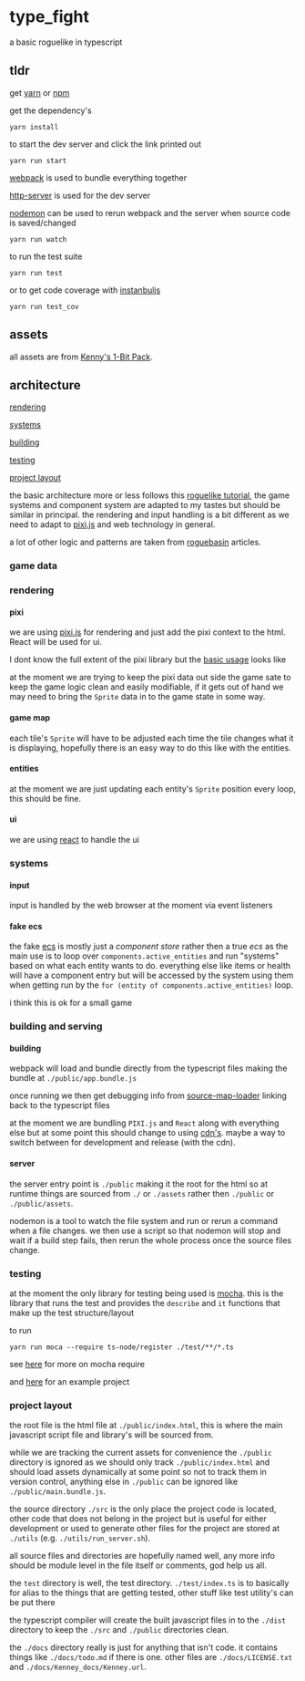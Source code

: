 # type_fight

a basic roguelike in typescript

## tldr

get [yarn](https://classic.yarnpkg.com/en/) or [npm](https://www.npmjs.com/)

get the dependency's

`yarn install`


to start the dev server and click the link printed out

`yarn run start`

[webpack](https://webpack.js.org/) is used to bundle everything together 

[http-server](https://github.com/http-party/http-server#readme) is used for the
dev server

[nodemon](https://nodemon.io/) can be used to rerun webpack and the
server when source code is saved/changed

`yarn run watch`

to run the test suite

`yarn run test`

or to get code coverage with
[instanbuljs](https://github.com/istanbuljs/istanbuljs)

`yarn run test_cov`

## assets

all assets are from [Kenny's 1-Bit Pack](https://kenney.nl/assets/bit-pack).

## architecture

[rendering](#rendering)

[systems](#systems)

[building](#building-and-serving)

[testing](#testing)

[project layout](#project-layout)

the basic architecture more or less follows this
[roguelike tutorial](http://rogueliketutorials.com/),
the game systems and component system are adapted to my tastes but should be
similar in principal. the rendering and input handling is a bit different as we
need to adapt to [pixi.js](https://www.pixijs.com/) and web technology in
general.

a lot of other logic and patterns are taken from
[roguebasin](http://www.roguebasin.com/index.php?title=Main_Page) articles.

### game data

### rendering

#### pixi

we are using [pixi.js](https://www.pixijs.com/) for rendering and just add the
pixi context to the html. React will be used for ui.

I dont know the full extent of the pixi library but the
[basic usage](https://pixijs.io/examples/#/demos-basic/container.js) looks like

at the moment we are trying to keep the pixi data out side the game sate to keep
the game logic clean and easily modifiable, if it gets out of hand we may need
to bring the `Sprite` data in to the game state in some way.

#### game map

each tile's `Sprite` will have to be adjusted each time the tile changes what it
is displaying, hopefully there is an easy way to do this like with the entities.

#### entities

at the moment we are just updating each entity's `Sprite` position every loop,
this should be fine.

#### ui

we are using [react](https://reactjs.org/) to handle the ui

### systems

#### input

input is handled by the web browser at the moment via event listeners

#### fake ecs

the fake [ecs](https://en.wikipedia.org/wiki/Entity_component_system) is mostly
just a _component store_ rather then a true _ecs_ as the main use is to loop
over `components.active_entities` and run "systems" based on what each entity
wants to do. everything else like items or health will have a component entry
but will be accessed by the system using them when getting run by the
`for (entity of components.active_entities)` loop.

i think this is ok for a small game

### building and serving

#### building

webpack will load and bundle directly from the typescript files making the
bundle at `./public/app.bundle.js`

once running we then get debugging info from
[source-map-loader](https://webpack.js.org/loaders/source-map-loader/) linking
back to the typescript files

at the moment we are bundling `PIXI.js` and `React` along with everything else
but at some point this should change to using
[cdn's](https://en.wikipedia.org/wiki/Content_delivery_network). maybe a way to
switch between for development and release (with the cdn).

#### server

the server entry point is `./public` making it the root for the html so at
runtime things are sourced from `./` or `./assets` rather then `./public` or
`./public/assets`.

nodemon is a tool to watch the file system and run or rerun a command when a
file changes. we then use a script so that nodemon will stop and wait if a build
step fails, then rerun the whole process once the source files change.

### testing

at the moment the only library for testing being used is
[mocha](https://mochajs.org/).
this is the library that runs the test and provides the `describe` and `it`
functions that make up the test structure/layout

to run

`yarn run moca --require ts-node/register ./test/**/*.ts`

see [here](https://mochajs.org/#-require-module-r-module) for more on mocha
require

and [here](https://github.com/mochajs/mocha-examples/tree/master/packages/typescript) for an example project

### project layout

the root file is the html file at `./public/index.html`, this is where the main
javascript script file and library's will be sourced from.

while we are tracking the current assets for convenience the `./public`
directory is ignored as we should only track `./public/index.html` and should
load assets dynamically at some point so not to track them in version control,
anything else in `./public` can be ignored like `./public/main.bundle.js`.

the source directory `./src` is the only place the project code is located,
other code that does not belong in the project but is useful for either
development or used to generate other files for the project are stored at
`./utils` (e.g. `./utils/run_server.sh`).

all source files and directories are hopefully named well, any more info should
be module level in the file itself or comments, god help us all.

the `test` directory is well, the test directory. `./test/index.ts` is to
basically for alias to the things that are getting tested, other stuff like test
utility's can be put there

the typescript compiler will create the built javascript files in to the
`./dist` directory to keep the `./src` and `./public` directories clean.

the `./docs` directory really is just for anything that isn't code. it contains
things like `./docs/todo.md` if there is one. other files are
`./docs/LICENSE.txt` and `./docs/Kenney_docs/Kenney.url`.

